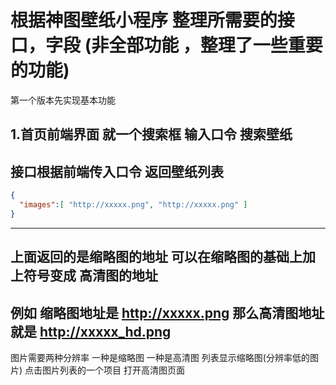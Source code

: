 
# 根据神图壁纸小程序 整理所需要的接口，字段 (非全部功能 ，整理了一些重要的功能)

  第一个版本先实现基本功能 

## 1.首页前端界面 就一个搜索框 输入口令 搜索壁纸

接口根据前端传入口令 返回壁纸列表 
---
``` JSON
{
  "images":[ "http://xxxxx.png", "http://xxxxx.png" ]
}
```
---
上面返回的是缩略图的地址 可以在缩略图的基础上加上符号变成 高清图的地址 
---
例如 缩略图地址是 http://xxxxx.png 那么高清图地址就是 http://xxxxx_hd.png
---
图片需要两种分辨率 一种是缩略图 一种是高清图 列表显示缩略图(分辨率低的图片) 点击图片列表的一个项目 打开高清图页面




